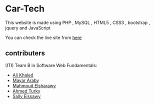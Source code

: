 # Car-Tech
This website is made using PHP , MySQL , HTML5 , CSS3 , bootstrap , jquery and JavaScript 

You can check the live site from [here](https://care-tech.herokuapp.com/index.php)

## contributers

(ITI) Team B in Software Web Fundamentals:
* [Ali Khaled](https://github.com/alikhaled17)
* [Mayar Araby](https://github.com/mayararaby)
* [Mahmoud Elsharawy](https://github.com/MahmoudElsh3rawy)
* [Ahmed Turky](https://github.com/AhmedTurkiii)
* [Sally Eissawy](https://github.com/sallyElsayedShehataa)


